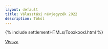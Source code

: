 ```yaml
---
layout: default
title: Választási névjegyzék 2022
description: Tököl
---
```


{% include settlementHTMLs/Tooxkooxl.html %}

[Vissza](./)